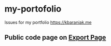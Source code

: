 # my-portofolio
Issues for my portfolio https://kbaraniak.me 
## Public code page on [Export Page](https://kbaraniak.me/export/)
